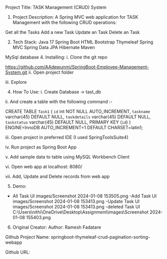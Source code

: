 Project Title:
TASK Management (CRUD) System

1. Project Description:
A Spring MVC web application for TASK Management with the following CRUD operations:

Get all the Tasks
Add a new Task
Update an Task
Delete an Task


2. Tech Stack:
Java 17
Spring Boot
HTML
Bootstrap
Thymeleaf
Spring MVC
Spring Data JPA
Hibernate
Maven

MySql database
4. Installing:
i. Clone the git repo

https://github.com/AAdewunmi/SpringBoot-Employee-Management-System.git
ii. Open project folder

iii. Explore

4. How To Use:
i. Create Database -> tast_db

ii. And create a table with the following command :-

CREATE TABLE `Task1` (
  `id` int NOT NULL AUTO_INCREMENT,
  `taskname` varchar(45) DEFAULT NULL,
  `taskdetails` varchar(45) DEFAULT NULL,
  `taskstatus` varchar(45) DEFAULT NULL,
  PRIMARY KEY (`id`)
) ENGINE=InnoDB AUTO_INCREMENT=1 DEFAULT CHARSET=latin1;


iii. Open project in preferred IDE (I used SpringToolsSuite4)

iv.  Run project as Spring Boot App

v. Add sample data to table using MySQL Workbench Client

vi. Open web app at localhost: 8080/

vii. Add, Update and Delete records from web app

5. Demo:
- All Task UI
images/Screenshot 2024-01-08 153505.png
-Add Task UI
images/Screenshot 2024-01-08 153413.png
-Update Task UI
images/Screenshot 2024-01-08 153413.png
-deleted Task UI
C:\Users\nithi\OneDrive\Desktop\Assignment\images\Screenshot 2024-01-08 155403.png



6. Original Creator:
Author: Ramesh Fadatare

Github Project Name: springboot-thymeleaf-crud-pagination-sorting-webapp

Github URL: 
